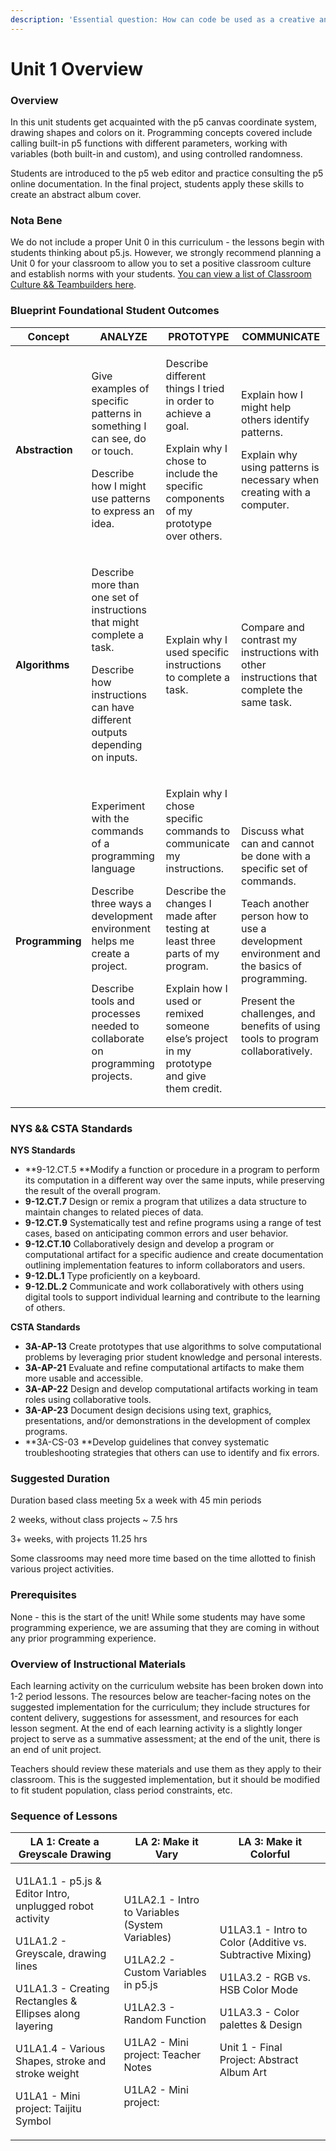 ```yaml
---
description: 'Essential question: How can code be used as a creative and expressive medium?'
---
```


# Unit 1 Overview

### Overview

In this unit students get acquainted with the p5 canvas coordinate system, drawing shapes and colors on it. Programming concepts covered include calling built-in p5 functions with different parameters, working with variables (both built-in and custom), and using controlled randomness.

Students are introduced to the p5 web editor and practice consulting the p5 online documentation. In the final project, students apply these skills to create an abstract album cover.

### Nota Bene

We do not include a proper Unit 0 in this curriculum - the lessons begin with students thinking about p5.js. However, we strongly recommend planning a Unit 0 for your classroom to allow you to set a positive classroom culture and establish norms with your students. [You can view a list of Classroom Culture && Teambuilders here](https://docs.google.com/document/d/1cLXMWff3uSPKi\_-tsr6VN4sFUA1tKlcO6wiuFGEPVJY/preview#bookmark=id.ch080nludxxm).

### Blueprint Foundational Student Outcomes

| **Concept**     | ANALYZE                                                                                                                                                                                                                                      | PROTOTYPE                                                                                                                                                                                                                                                                       | COMMUNICATE                                                                                                                                                                                                                                                                           |
| --------------- | -------------------------------------------------------------------------------------------------------------------------------------------------------------------------------------------------------------------------------------------- | ------------------------------------------------------------------------------------------------------------------------------------------------------------------------------------------------------------------------------------------------------------------------------- | ------------------------------------------------------------------------------------------------------------------------------------------------------------------------------------------------------------------------------------------------------------------------------------- |
| **Abstraction** | <p>Give examples of specific patterns in something I can see, do or touch.</p><p></p><p>Describe how I might use patterns to express an idea.</p>                                                                                            | <p>Describe different things I tried in order to achieve a goal.</p><p></p><p>Explain why I chose to include the specific components of my prototype over others.</p>                                                                                                           | <p>Explain how I might help others identify patterns.</p><p></p><p>Explain why using patterns is necessary when creating with a computer.</p>                                                                                                                                         |
| **Algorithms**  | <p>Describe more than one set of instructions that might complete a task.</p><p></p><p>Describe how instructions can have different outputs depending on inputs.</p>                                                                         | Explain why I used specific instructions to complete a task.                                                                                                                                                                                                                    | Compare and contrast my instructions with other instructions that complete the same task.                                                                                                                                                                                             |
| **Programming** | <p>Experiment with the commands of a programming language</p><p></p><p>Describe three ways a development environment helps me create a project.</p><p></p><p>Describe tools and processes needed to collaborate on programming projects.</p> | <p>Explain why I chose specific commands to communicate my instructions.</p><p></p><p>Describe the changes I made after testing at least three parts of my program.</p><p></p><p>Explain how I used or remixed someone else’s project in my prototype and give them credit.</p> | <p>Discuss what can and cannot be done with a specific set of commands.</p><p></p><p>Teach another person how to use a development environment and the basics of programming.</p><p></p><p>Present the challenges, and benefits of using tools to program collaboratively.</p><p></p> |

### NYS && CSTA Standards

**NYS Standards**

* **9-12.CT.5 **Modify a function or procedure in a program to perform its computation in a different way over the same inputs, while preserving the result of the overall program.
* **9-12.CT.7** Design or remix a program that utilizes a data structure to maintain changes to related pieces of data.
* **9-12.CT.9** Systematically test and refine programs using a range of test cases, based on anticipating common errors and user behavior.
* **9-12.CT.10** Collaboratively design and develop a program or computational artifact for a specific audience and create documentation outlining implementation features to inform collaborators and users.
* **9-12.DL.1** Type proficiently on a keyboard.
* **9-12.DL.2** Communicate and work collaboratively with others using digital tools to support individual learning and contribute to the learning of others.

**CSTA Standards**

* **3A-AP-13** Create prototypes that use algorithms to solve computational problems by leveraging prior student knowledge and personal interests.
* **3A-AP-21** Evaluate and refine computational artifacts to make them more usable and accessible.
* **3A-AP-22** Design and develop computational artifacts working in team roles using collaborative tools.
* **3A-AP-23** Document design decisions using text, graphics, presentations, and/or demonstrations in the development of complex programs.
* **3A-CS-03 **Develop guidelines that convey systematic troubleshooting strategies that others can use to identify and fix errors.

### Suggested Duration

Duration based class meeting 5x a week with 45 min periods

2 weeks, without class projects \~ 7.5 hrs

3+ weeks, with projects 11.25 hrs

Some classrooms may need more time based on the time allotted to finish various project activities.

### Prerequisites

None - this is the start of the unit! While some students may have some programming experience, we are assuming that they are coming in without any prior programming experience.

### Overview of Instructional Materials

Each learning activity on the curriculum website has been broken down into 1-2 period lessons. The resources below are teacher-facing notes on the suggested implementation for the curriculum; they include structures for content delivery, suggestions for assessment, and resources for each lesson segment. At the end of each learning activity is a slightly longer project to serve as a summative assessment; at the end of the unit, there is an end of unit project.

Teachers should review these materials and use them as they apply to their classroom. This is the suggested implementation, but it should be modified to fit student population, class period constraints, etc.

### Sequence of Lessons

| **LA 1: Create a Greyscale Drawing**                                                                                                                                                                                                                                                                         | LA 2: Make it Vary                                                                                                                                                                                                                  | LA 3: Make it Colorful                                                                                                                                                                                             |
| ------------------------------------------------------------------------------------------------------------------------------------------------------------------------------------------------------------------------------------------------------------------------------------------------------------ | ----------------------------------------------------------------------------------------------------------------------------------------------------------------------------------------------------------------------------------- | ------------------------------------------------------------------------------------------------------------------------------------------------------------------------------------------------------------------ |
| <p>U1LA1.1 - p5.js &#x26; Editor Intro, unplugged robot activity<br></p><p>U1LA1.2 - Greyscale, drawing lines <br></p><p>U1LA1.3 - Creating Rectangles &#x26; Ellipses along layering <br></p><p>U1LA1.4 - Various Shapes, stroke and stroke weight <br></p><p>U1LA1 - Mini project: Taijitu Symbol <br></p> | <p>U1LA2.1 - Intro to Variables (System Variables)</p><p></p><p>U1LA2.2 - Custom Variables in p5.js</p><p></p><p>U1LA2.3 - Random Function</p><p></p><p>U1LA2 - Mini project: Teacher Notes </p><p>U1LA2 - Mini project:</p><p></p> | <p>U1LA3.1 - Intro to Color (Additive vs. Subtractive Mixing)<br></p><p>U1LA3.2 - RGB vs. HSB Color Mode<br></p><p>U1LA3.3 - Color palettes &#x26; Design<br></p><p>Unit 1 - Final Project: Abstract Album Art</p> |



